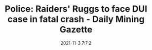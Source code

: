 ---
"title": "Police: Raiders' Ruggs to face DUI case in fatal crash - Daily Mining Gazette"
"date": "2021-11-3 7:7:2"
"feed_name": "GOOGLENEWSMINING"
"feed_website": "https://news.google.com/search?q=mining%2Bincident&hl=en-US&gl=US&ceid=US:en"
"feed_rss": "https://news.google.com/rss/search?q=mining%2Bincident&hl=en-US&gl=US&ceid=US:en"
"link": "https://www.mininggazette.com/sports/2021/11/police-raiders-ruggs-to-face-dui-case-in-fatal-crash/"
"source": "{'href': 'https://www.mininggazette.com', 'title': 'Daily Mining Gazette'}"
"file": "_posts/2021-1-1-6cacdfad6abeef7c4e8e0dc91cfcdef073b68fc1.md"
"accident": "1"
"drilling": "0"
"dead": "1"
"injured": "0"
"arrested": "0"
"place": "unknown place"
"where": "unknown site"
"causes": "unknown"
"place_uri": "unknown place"
---